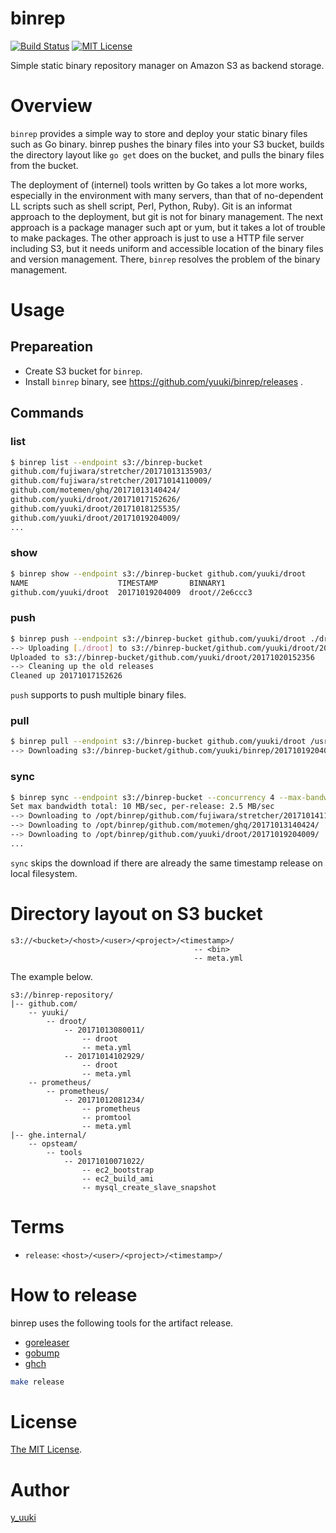binrep
======

[![Build Status](https://travis-ci.org/yuuki/binrep.png?branch=master)][travis]
[![MIT License](http://img.shields.io/badge/license-MIT-blue.svg?style=flat-square)][license]

[travis]: https://travis-ci.org/yuuki/binrep
[license]: https://github.com/yuuki/binrep/blob/master/LICENSE

Simple static binary repository manager on Amazon S3 as backend storage.

# Overview

`binrep` provides a simple way to store and deploy your static binary files such as Go binary. binrep pushes the binary files into your S3 bucket, builds the directory layout like `go get` does on the bucket, and pulls the binary files from the bucket.

The deployment of (internel) tools written by Go takes a lot more works, especially in the environment with many servers, than that of no-dependent LL scripts such as shell script, Perl, Python, Ruby). Git is an informat approach to the deployment, but git is not for binary management. The next approach is a package manager such apt or yum, but it takes a lot of trouble to make packages. The other approach is just to use a HTTP file server including S3, but it needs uniform and accessible location of the binary files and version management. There, `binrep` resolves the problem of the binary management.

# Usage

## Prepareation

- Create S3 bucket for `binrep`.
- Install `binrep` binary, see https://github.com/yuuki/binrep/releases .

## Commands

### list

```sh
$ binrep list --endpoint s3://binrep-bucket
github.com/fujiwara/stretcher/20171013135903/
github.com/fujiwara/stretcher/20171014110009/
github.com/motemen/ghq/20171013140424/
github.com/yuuki/droot/20171017152626/
github.com/yuuki/droot/20171018125535/
github.com/yuuki/droot/20171019204009/
...
```

### show

```sh
$ binrep show --endpoint s3://binrep-bucket github.com/yuuki/droot
NAME                    TIMESTAMP       BINNARY1
github.com/yuuki/droot  20171019204009  droot//2e6ccc3
```

### push

```sh
$ binrep push --endpoint s3://binrep-bucket github.com/yuuki/droot ./droot
--> Uploading [./droot] to s3://binrep-bucket/github.com/yuuki/droot/20171020152356
Uploaded to s3://binrep-bucket/github.com/yuuki/droot/20171020152356
--> Cleaning up the old releases
Cleaned up 20171017152626
```

`push` supports to push multiple binary files.

### pull

```sh
$ binrep pull --endpoint s3://binrep-bucket github.com/yuuki/droot /usr/local/bin
--> Downloading s3://binrep-bucket/github.com/yuuki/binrep/20171019204009 to /usr/local/bin
```

### sync

```sh
$ binrep sync --endpoint s3://binrep-bucket --concurrency 4 --max-bandwidth '5 MB' /opt/binrep/
Set max bandwidth total: 10 MB/sec, per-release: 2.5 MB/sec
--> Downloading to /opt/binrep/github.com/fujiwara/stretcher/20171014110009/
--> Downloading to /opt/binrep/github.com/motemen/ghq/20171013140424/
--> Downloading to /opt/binrep/github.com/yuuki/droot/20171019204009/
...
```

`sync` skips the download if there are already the same timestamp release on local filesystem.

# Directory layout on S3 bucket

```
s3://<bucket>/<host>/<user>/<project>/<timestamp>/
                                         -- <bin>
                                         -- meta.yml
```

The example below.

```
s3://binrep-repository/
|-- github.com/
    -- yuuki/
        -- droot/
            -- 20171013080011/
                -- droot
                -- meta.yml
            -- 20171014102929/
                -- droot
                -- meta.yml
    -- prometheus/
        -- prometheus/
            -- 20171012081234/
                -- prometheus
                -- promtool
                -- meta.yml
|-- ghe.internal/
    -- opsteam/
        -- tools
            -- 20171010071022/
                -- ec2_bootstrap
                -- ec2_build_ami
                -- mysql_create_slave_snapshot

```

# Terms

- `release`: `<host>/<user>/<project>/<timestamp>/`

# How to release

binrep uses the following tools for the artifact release.

- [goreleaser](https://goreleaser.com/)
- [gobump](https://github.com/motemen/gobump)
- [ghch](https://github.com/Songmu/ghch)

```sh
make release
```

# License

[The MIT License](./LICENSE).

# Author

[y_uuki](https://github.com/yuuki)
